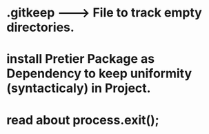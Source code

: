 # .gitkeep ---> File to track empty directories.

# install Pretier Package as Dependency to keep uniformity (syntacticaly) in Project.
# read about process.exit();